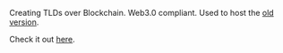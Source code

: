 Creating TLDs over Blockchain. Web3.0 compliant. Used to host the [old version](/old).

Check it out [here](https://www.namebase.io/register/j36zp4).